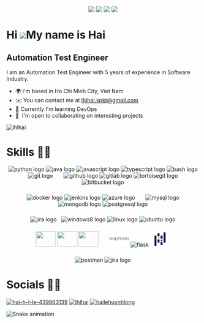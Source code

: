 <p align="center">
  <img src="https://media3.giphy.com/media/ln7z2eWriiQAllfVcn/200w.webp" width="100">
  <img src="https://i.giphy.com/media/LMt9638dO8dftAjtco/200.webp" width="100">
  <img src="https://i.giphy.com/media/KzJkzjggfGN5Py6nkT/200.webp" width="100">
  <img src="https://i.giphy.com/media/IdyAQJVN2kVPNUrojM/200.webp" width="100">
</p>

# Hi ![](https://user-images.githubusercontent.com/18350557/176309783-0785949b-9127-417c-8b55-ab5a4333674e.gif)My name is Hai

## Automation Test Engineer

I am an Automation Test Engineer with 5 years of experience in Software Industry.

* 🌍  I'm based in Ho Chi Minh City, Viet Nam
* ✉️  You can contact me at [lhlhai.spkt@gmail.com](mailto:lhlhai.spkt@gmail.com)
* 🧠  Currently I'm learning DevOps
* 🤝  I'm open to collaborating on interesting projects

<p align="left"> <img src="https://komarev.com/ghpvc/?username=lhlhai&label=Profile%20views&color=0e75b6&style=flat" alt="lhlhai" /> </p>


# Skills 💪🏻
<div align="center">
  <img src="https://cdn.jsdelivr.net/gh/devicons/devicon/icons/python/python-original.svg" height="40" width="52" alt="python logo"  />
  <img src="https://cdn.jsdelivr.net/gh/devicons/devicon/icons/java/java-original.svg" height="40" width="52" alt="java logo"  />
  <img src="https://cdn.jsdelivr.net/gh/devicons/devicon/icons/javascript/javascript-original.svg" height="40" width="52" alt="javascript logo"  />
  <img src="https://cdn.jsdelivr.net/gh/devicons/devicon/icons/typescript/typescript-original.svg" height="40" width="52" alt="typescript logo"  />
  <img src="https://cdn.jsdelivr.net/gh/devicons/devicon/icons/bash/bash-original.svg" height="40" width="52" alt="bash logo"  />
  <img src="https://cdn.jsdelivr.net/gh/devicons/devicon/icons/git/git-original.svg" height="40" width="52" alt="git logo"  />
  <span>&nbsp; &nbsp; &nbsp; </span>
    <img src="https://cdn.jsdelivr.net/gh/devicons/devicon/icons/github/github-original.svg" height="40" width="52" alt="github logo"  />
    <img src="https://cdn.jsdelivr.net/gh/devicons/devicon/icons/gitlab/gitlab-original.svg" height="40" width="52" alt="gitlab logo"  />
    <img src="https://cdn.jsdelivr.net/gh/devicons/devicon/icons/tortoisegit/tortoisegit-original.svg" height="40" width="52" alt="tortoisegit logo"  />
    <img src="https://cdn.jsdelivr.net/gh/devicons/devicon/icons/bitbucket/bitbucket-original.svg" height="40" width="52" alt="bitbucket logo"  />
</div>

###

<div align="center">
    <img src="https://cdn.jsdelivr.net/gh/devicons/devicon/icons/docker/docker-original.svg" height="40" width="52" alt="docker logo"  />
    <img src="https://cdn.jsdelivr.net/gh/devicons/devicon/icons/jenkins/jenkins-line.svg" height="40" width="52" alt="jenkins logo"  />
    <img src="https://cdn.jsdelivr.net/gh/devicons/devicon/icons/azure/azure-original.svg" height="40" width="52" alt="azure logo"  />
   <span>&nbsp; &nbsp; &nbsp; </span>
 <img src="https://cdn.jsdelivr.net/gh/devicons/devicon/icons/mysql/mysql-original.svg" height="40" width="52" alt="mysql logo"  />
  <img src="https://cdn.jsdelivr.net/gh/devicons/devicon/icons/mongodb/mongodb-original.svg" height="40" width="52" alt="mongodb logo"  />
  <img src="https://cdn.jsdelivr.net/gh/devicons/devicon/icons/postgresql/postgresql-original.svg" height="40" width="52" alt="postgresql logo"  />
</div>

###

<div align="center">
  <img src="https://cdn.jsdelivr.net/gh/devicons/devicon/icons/jira/jira-original.svg" height="40" width="52" alt="jira logo"  />
   <span>&nbsp;</span>
  <img src="https://cdn.jsdelivr.net/gh/devicons/devicon/icons/windows8/windows8-original.svg" height="40" width="52" alt="windows8 logo"  />
  <img src="https://cdn.jsdelivr.net/gh/devicons/devicon/icons/linux/linux-original.svg" height="40" width="52" alt="linux logo"  />
  <img src="https://cdn.jsdelivr.net/gh/devicons/devicon/icons/ubuntu/ubuntu-plain.svg" height="40" width="52" alt="ubuntu logo"  />
</div>

###

<div align="center">
  <img src="https://raw.githubusercontent.com/detain/svg-logos/780f25886640cef088af994181646db2f6b1a3f8/svg/selenium-logo.svg" height="40" width="52" alt=""  />
  <img src="https://raw.githubusercontent.com/simple-icons/simple-icons/6e46ec1fc23b60c8fd0d2f2ff46db82e16dbd75f/icons/cypress.svg" height="40" width="52" alt=""  />
  <img src="https://www.vectorlogo.zone/logos/pptrdev/pptrdev-official.svg" height="40" width="52" alt=""  />
  <span>&nbsp; &nbsp; &nbsp; </span>
  <img src="https://raw.githubusercontent.com/devicons/devicon/master/icons/express/express-original-wordmark.svg" alt="express" height="40" width="52" alt=""  />
  <img src="https://www.vectorlogo.zone/logos/pocoo_flask/pocoo_flask-icon.svg" alt="flask" height="40" width="52" alt=""  />
  <img src="https://raw.githubusercontent.com/devicons/devicon/2ae2a900d2f041da66e950e4d48052658d850630/icons/pandas/pandas-original.svg" alt="pandas" height="40" width="52" alt=""  />
</div>

###

<div align="center">
  <img src="https://www.vectorlogo.zone/logos/getpostman/getpostman-icon.svg" alt="postman" height="40" width="40" alt=""  />
  <img src="https://cdn.jsdelivr.net/gh/devicons/devicon/icons/vscode/vscode-original.svg" height="40" width="52" alt="jira logo"  />
</div>

  



# Socials 🤳🏻
<p align="left">
<a href="https://linkedin.com/in/hai-h-l-le-439863139" target="blank"><img align="center" src="https://raw.githubusercontent.com/rahuldkjain/github-profile-readme-generator/master/src/images/icons/Social/linked-in-alt.svg" alt="hai-h-l-le-439863139" height="30" width="40" /></a>
<a href="https://fb.com/lhlhai" target="blank"><img align="center" src="https://raw.githubusercontent.com/rahuldkjain/github-profile-readme-generator/master/src/images/icons/Social/facebook.svg" alt="lhlhai" height="30" width="40" /></a>
<a href="https://instagram.com/hailehuynhlong" target="blank"><img align="center" src="https://raw.githubusercontent.com/rahuldkjain/github-profile-readme-generator/master/src/images/icons/Social/instagram.svg" alt="hailehuynhlong" height="30" width="40" /></a>
</p>

<img src="https://raw.githubusercontent.com/lhlhai/lhlhai/2c5f1991e7df28b44b67a70ade7b21881fbb5ee9/snake.svg" alt="Snake animation" />

###
